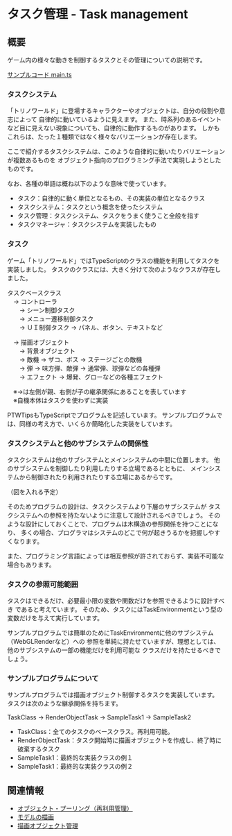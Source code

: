# タスク管理 - Task management

## 概要
ゲーム内の様々な動きを制御するタスクとその管理についての説明です。  

[サンプルコード main.ts](./main.ts)

### タスクシステム
「トリノワールド」に登場するキャラクターやオブジェクトは、自分の役割や意志によって
自律的に動いているように見えます。
また、時系列のあるイベントなど目に見えない現象についても、自律的に動作するものがあります。
しかもこれらは、たった１種類ではなく様々なバリエーションが存在します。

ここで紹介するタスクシステムは、このような自律的に動いたりバリエーションが複数あるものを
オブジェクト指向のプログラミング手法で実現しようとしたものです。

なお、各種の単語は概ね以下のような意味で使っています。

- タスク：自律的に動く単位となるもの、その実装の単位となるクラス
- タスクシステム：タスクという概念を使ったシステム
- タスク管理：タスクシステム、タスクをうまく使うこと全般を指す
- タスクマネージャ：タスクシステムを実装したもの


### タスク
ゲーム「トリノワールド」ではTypeScriptのクラスの機能を利用してタスクを実装しました。
タスクのクラスには、大きく分けて次のようなクラスが存在しました。

タスクベースクラス  
　-> コントローラ  
　　-> シーン制御タスク  
　　-> メニュー遷移制御タスク  
　　-> ＵＩ制御タスク -> パネル、ボタン、テキストなど  

　-> 描画オブジェクト  
　　-> 背景オブジェクト  
　　-> 敵機 -> ザコ、ボス -> ステージごとの敵機  
　　-> 弾 -> 味方弾、敵弾 -> 通常弾、球弾などの各種弾  
　　-> エフェクト -> 爆発、グローなどの各種エフェクト  

　※->は左側が親、右側が子の継承関係にあることを表しています  
　※自機本体はタスクを使わずに実装

PTWTipsもTypeScriptでプログラムを記述しています。
サンプルプログラムでは、同様の考え方で、いくらか簡略化した実装をしています。


### タスクシステムと他のサブシステムの関係性
タスクシステムは他のサブシステムとメインシステムの中間に位置します。
他のサブシステムを制御したり利用したりする立場であるとともに、
メインシステムから制御されたり利用されたりする立場にあるからです。

（図を入れる予定）

そのためプログラムの設計は、タスクシステムより下層のサブシステムが
タスクシステムへの参照を持たないように注意して設計されるべきでしょう。
そのような設計にしておくことで、プログラムは木構造の参照関係を持つことになり、
多くの場合、プログラマはシステムのどこで何が起きうるかを把握しやすくなります。

また、プログラミング言語によっては相互参照が許されておらず、実装不可能な場合もあります。


### タスクの参照可能範囲
タスクはできるだけ、必要最小限の変数や関数だけを参照できるように設計すべき
であると考えています。
そのため、タスクにはTaskEnvironmentという型の変数だけを与えて実行しています。

サンプルプログラムでは簡単のためにTaskEnvironmentに他のサブシステム（WebGLRenderなど）への
参照を単純に持たせていますが、理想としては、他のサブシステムの一部の機能だけを利用可能な
クラスだけを持たせるべきでしょう。


### サンプルプログラムについて
サンプルプログラムでは描画オブジェクト制御するタスクを実装しています。
タスクは次のような継承関係を持ちます。

TaskClass -> RenderObjectTask -> SampleTask1 -> SampleTask2

- TaskClass：全てのタスクのベースクラス。再利用可能。
- RenderObjectTask：タスク開始時に描画オブジェクトを作成し、終了時に破棄するタスク
- SampleTask1：最終的な実装クラスの例１
- SampleTask1：最終的な実装クラスの例２


## 関連情報
- [オブジェクト・プーリング（再利用管理）]()
- [モデルの描画](../basic_model_drawing/)
- [描画オブジェクト管理](./render_object_management/)
